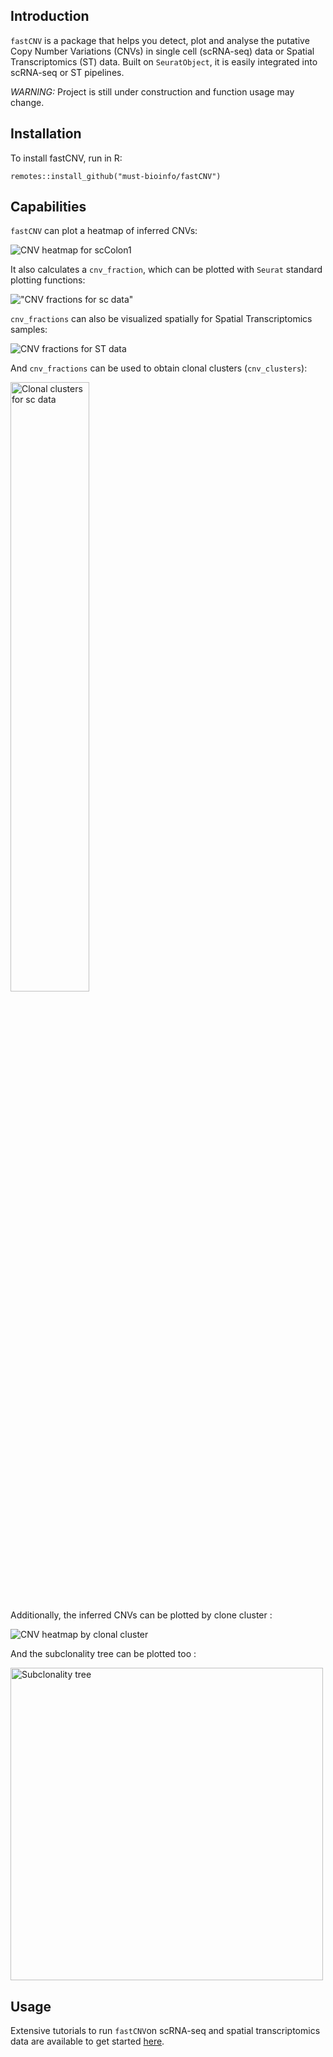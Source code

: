 ## Introduction

`fastCNV` is a package that helps you detect, plot and analyse the putative Copy Number Variations (CNVs) in single cell (scRNA-seq) data or Spatial Transcriptomics (ST) data. Built on `SeuratObject`, it is easily integrated into scRNA-seq or ST pipelines.

*WARNING:* Project is still under construction and function usage may change.

## Installation

To install fastCNV, run in R:

```         
remotes::install_github("must-bioinfo/fastCNV")
```

## Capabilities

`fastCNV` can plot a heatmap of inferred CNVs: 

![CNV heatmap for scColon1](https://must-bioinfo.github.io/fastCNV/articles/fastCNV_sc_files/figure-html/run1-1.jpg)

It also calculates a `cnv_fraction`, which can be plotted with `Seurat` standard plotting functions:

!["CNV fractions for sc data"](https://must-bioinfo.github.io/fastCNV/articles/fastCNV_sc_files/figure-html/plot_cnv_umap-1.png)

`cnv_fractions` can also be visualized spatially for Spatial Transcriptomics samples:

![CNV fractions for ST data](https://must-bioinfo.github.io/fastCNV/articles/fastCNV_ST_files/figure-html/plot_cnv_fraction1-1.png)

And `cnv_fractions` can be used to obtain clonal clusters (`cnv_clusters`):

<img src="https://must-bioinfo.github.io/fastCNV/articles/fastCNV_sc_files/figure-html/plot_cnv_clusters-1.png" alt="Clonal clusters for sc data" width="50%">

Additionally, the inferred CNVs can be plotted by clone cluster : 

![CNV heatmap by clonal cluster](https://must-bioinfo.github.io/fastCNV/articles/fastCNV_sc_files/figure-html/hm_cnv_cl-1.jpg)

And the subclonality tree can be plotted too : 

<img src="https://must-bioinfo.github.io/fastCNV/articles/fastCNV_sc_files/figure-html/tree_cnv-1.png" alt="Subclonality tree" width="500">


## Usage

Extensive tutorials to run `fastCNV`on scRNA-seq and spatial transcriptomics data are available to get started [here](https://must-bioinfo.github.io/fastCNV/articles/index.html).
